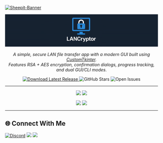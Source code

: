 <a href="https://www.sheepit-renderfarm.com/?tag=yar2000T" target="_blank">
  <img src="https://www.sheepit-renderfarm.com/media/image/public/banner/Sheepit-Banner_01.png" 
       alt="Sheepit-Banner" 
       width="700"/>
</a>

<p align="center">
  <img src="https://github.com/yar2000T/LANCryptor/blob/master/assets/banner.png?raw=true" alt="LANCryptor Banner" width="700"/>
</p>

<p align="center"><em>
  A simple, secure LAN file transfer app with a modern GUI built using <a href="https://github.com/TomSchimansky/CustomTkinter">CustomTkinter</a>.<br>
  Features RSA + AES encryption, confirmation dialogs, progress tracking, and dual GUI/CLI modes.
</em></p>

<p align="center">
  <a href="https://github.com/yar2000T/LANCryptor/releases/latest">
    <img src="https://img.shields.io/github/v/release/yar2000T/LANCryptor?label=Download&style=for-the-badge&logo=github" alt="Download Latest Release">
  </a>
  <img src="https://img.shields.io/github/stars/yar2000T/LANCryptor?style=for-the-badge&logo=github" alt="GitHub Stars"/>
  <img src="https://img.shields.io/github/issues/yar2000T/LANCryptor?style=for-the-badge&logo=github" alt="Open Issues"/>
</p>

---

<p align="center">
  <img src="https://github-profile-trophy.vercel.app/?username=yar2000T&rank=SECRET,SSS,SS,S&theme=dracula&no-frame=false&no-bg=false&margin-w=4&column=3" />
  <img src="https://github-profile-trophy.vercel.app/?username=yar2000T&rank=AAA,AA,A&theme=dracula&no-frame=false&no-bg=false&margin-w=4&column=3" />
</p>

<p align="center">
  <img src="https://github-readme-stats.vercel.app/api?username=yar2000T&show_icons=true&count_private=true&hide_title=true&theme=dracula" height="150" />
  <img src="https://github-readme-streak-stats.herokuapp.com/?user=yar2000T&theme=dracula&count_private=true&bg_color=0d1116&title_color=ce09ec&text_color=a4aacb&icon_color=007ec6" height="150" />
</p>

---

## 🌐 Connect With Me
[![Discord](https://img.shields.io/badge/Discord-%237289DA.svg?logo=discord&logoColor=white)](https://discord.gg/https://discordapp.com/users/1268477765330538550)
[![](https://visitcount.itsvg.in/api?id=yar2000T&icon=0&color=0)](https://visitcount.itsvg.in)
![](https://komarev.com/ghpvc/?username=yar2000T&color=blue)
